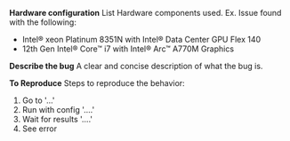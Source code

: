 <!--
Welcome! 
To expedite issue processing please search open and closed issues before submitting a new one.
Existing issues often contain information about workarounds, resolution, or progress updates.
-->
**Hardware configuration**
List Hardware components used. 
Ex. 
Issue found with the following:
- Intel® xeon Platinum 8351N with Intel® Data Center GPU Flex 140
- 12th Gen Intel® Core™ i7 with Intel® Arc™ A770M Graphics

**Describe the bug**
A clear and concise description of what the bug is.

**To Reproduce**
Steps to reproduce the behavior:
1. Go to '...'
2. Run with config '....'
3. Wait for results '....'
4. See error